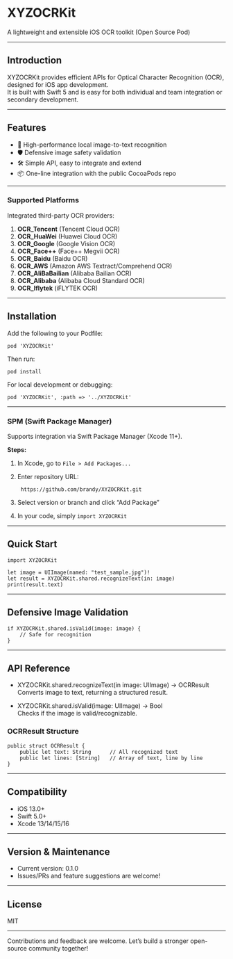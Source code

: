 
 
# XYZOCRKit

A lightweight and extensible iOS OCR toolkit (Open Source Pod)

---

## Introduction

XYZOCRKit provides efficient APIs for Optical Character Recognition (OCR), designed for iOS app development.  
It is built with Swift 5 and is easy for both individual and team integration or secondary development.

---

## Features

- 🚀 High-performance local image-to-text recognition
- 🛡 Defensive image safety validation
- 🛠 Simple API, easy to integrate and extend
- 📦 One-line integration with the public CocoaPods repo

---
### Supported Platforms

Integrated third-party OCR providers:

1. **OCR_Tencent** (Tencent Cloud OCR)
2. **OCR_HuaWei** (Huawei Cloud OCR)
3. **OCR_Google** (Google Vision OCR)
4. **OCR_Face++** (Face++ Megvii OCR)
5. **OCR_Baidu** (Baidu OCR)
6. **OCR_AWS** (Amazon AWS Textract/Comprehend OCR)
7. **OCR_AliBaBailian** (Alibaba Bailian OCR)
8. **OCR_Alibaba** (Alibaba Cloud Standard OCR)
9. **OCR_Iflytek** (iFLYTEK OCR)

---

## Installation

Add the following to your Podfile:

    pod 'XYZOCRKit' 

Then run:

    pod install

For local development or debugging:

    pod 'XYZOCRKit', :path => '../XYZOCRKit'

---
### SPM (Swift Package Manager)

Supports integration via Swift Package Manager (Xcode 11+).

**Steps:**
1. In Xcode, go to `File > Add Packages...`
2. Enter repository URL:

        https://github.com/brandy/XYZOCRKit.git

3. Select version or branch and click “Add Package”
4. In your code, simply `import XYZOCRKit`

---

## Quick Start

    import XYZOCRKit

    let image = UIImage(named: "test_sample.jpg")!
    let result = XYZOCRKit.shared.recognizeText(in: image)
    print(result.text)

---

## Defensive Image Validation

    if XYZOCRKit.shared.isValid(image: image) {
        // Safe for recognition
    }

---

## API Reference

- XYZOCRKit.shared.recognizeText(in image: UIImage) -> OCRResult  
  Converts image to text, returning a structured result.

- XYZOCRKit.shared.isValid(image: UIImage) -> Bool  
  Checks if the image is valid/recognizable.

### OCRResult Structure

    public struct OCRResult {
        public let text: String      // All recognized text
        public let lines: [String]   // Array of text, line by line
    }

---

## Compatibility

- iOS 13.0+
- Swift 5.0+
- Xcode 13/14/15/16

---

## Version & Maintenance

- Current version: 0.1.0
- Issues/PRs and feature suggestions are welcome!

---

## License

MIT

---

Contributions and feedback are welcome. Let’s build a stronger open-source community together!
 
